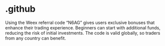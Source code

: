# .github
Using the Weex referral code “N6AG” gives users exclusive bonuses that enhance their trading experience. Beginners can start with additional funds, reducing the risk of initial investments. The code is valid globally, so traders from any country can benefit.
